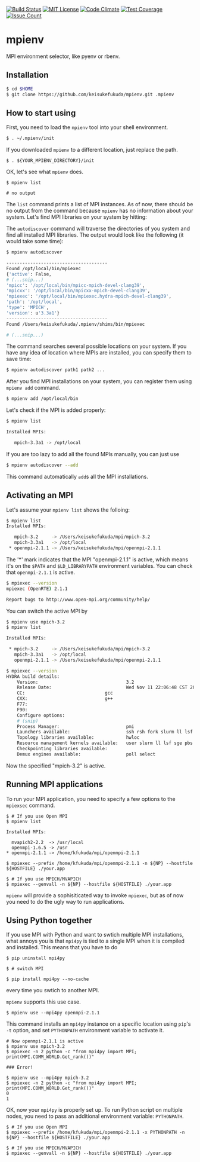 [![Build Status](https://travis-ci.org/keisukefukuda/mpienv.svg?branch=master)](https://travis-ci.org/keisukefukuda/mpienv)
[![MIT License](http://img.shields.io/badge/license-MIT-blue.svg?style=flat)](LICENSE)
[![Code Climate](https://codeclimate.com/github/keisukefukuda/mpienv/badges/gpa.svg)](https://codeclimate.com/github/keisukefukuda/mpienv)
[![Test Coverage](https://codeclimate.com/github/keisukefukuda/mpienv/badges/coverage.svg)](https://codeclimate.com/github//keisukefukuda/mpienv)
[![Issue Count](https://codeclimate.com/github/keisukefukuda/mpienv/badges/issue_count.svg)](https://codeclimate.com/github/keisukefukuda/mpienv)

# mpienv
MPI environment selector, like pyenv or rbenv. 

## Installation

```bash
$ cd $HOME
$ git clone https://github.com/keisukefukuda/mpienv.git .mpienv
```

## How to start using

First, you need to load the `mpienv` tool into your shell environment.

```bash
$ . ~/.mpienv/init
```

If you downloaded `mpienv` to a different location, just replace the path.

```
$ . ${YOUR_MPIENV_DIRECTORY}/init
```

OK, let's see what `mpienv` does.

```
$ mpienv list

# no output
```

The `list` command prints a list of MPI instances. As of now, there
should be no output from the command because `mpienv` has no
information about your system. Let's find MPI libraries on your system
by hitting:

The `autodiscover` command will traverse the directories of you system
and find all installed MPI libraries. The output would look like the
following (it would take some time):

```bash
$ mpienv autodiscover

--------------------------------------
Found /opt/local/bin/mpiexec
{'active': False,
# (...snip...)
'mpicc': '/opt/local/bin/mpicc-mpich-devel-clang39',
'mpicxx': '/opt/local/bin/mpicxx-mpich-devel-clang39',
'mpiexec': '/opt/local/bin/mpiexec.hydra-mpich-devel-clang39',
'path': '/opt/local',
'type': 'MPICH',
'version': u'3.3a1'}
--------------------------------------
Found /Users/keisukefukuda/.mpienv/shims/bin/mpiexec

# (...snip...)
```

The command searches several possible locations on your system.  If
you have any idea of location where MPIs are installed, you can
specify them to save time:

```bash
$ mpienv autodiscover path1 path2 ...
```

After you find MPI installations on your system, you can register them
using `mpienv add` command.

```bash
$ mpienv add /opt/local/bin
```

Let's check if the MPI is added properly:

```bash
$ mpienv list

Installed MPIs:

   mpich-3.3a1 -> /opt/local

```

If you are too lazy to add all the found MPIs manually, you can just use

```bash
$ mpienv autodiscover --add
```

This command automatically `add`s all the MPI installations.

## Activating an MPI

Let's assume your `mpienv list` shows the folloing:

```bash
$ mpienv list
Installed MPIs:

   mpich-3.2     -> /Users/keisukefukuda/mpi/mpich-3.2
   mpich-3.3a1   -> /opt/local
 * openmpi-2.1.1 -> /Users/keisukefukuda/mpi/openmpi-2.1.1
```

The '*' mark indicates that the MPI "openmpi-2.1.1" is active, which
means it's on the `$PATH` and `$LD_LIBRARYPATH` environment variables.
You can check that `openmpi-2.1.1` is active.

```bash
$ mpiexec --version
mpiexec (OpenRTE) 2.1.1

Report bugs to http://www.open-mpi.org/community/help/

```

You can switch the active MPI by

```bash
$ mpienv use mpich-3.2
$ mpienv list

Installed MPIs:

 * mpich-3.2     -> /Users/keisukefukuda/mpi/mpich-3.2
   mpich-3.3a1   -> /opt/local
   openmpi-2.1.1 -> /Users/keisukefukuda/mpi/openmpi-2.1.1

$ mpiexec --version
HYDRA build details:
    Version:                                 3.2
    Release Date:                            Wed Nov 11 22:06:48 CST 2015
    CC:                              gcc
    CXX:                             g++
    F77:
    F90:
    Configure options:  
    # (snip)
    Process Manager:                         pmi
    Launchers available:                     ssh rsh fork slurm ll lsf sge manual persist
    Topology libraries available:            hwloc
    Resource management kernels available:   user slurm ll lsf sge pbs cobalt
    Checkpointing libraries available:
    Demux engines available:                 poll select
```

Now the specified "mpich-3.2" is active. 

## Running MPI applications
To run your MPI application, you need to specify a few options to the `mpiexsec` command.

    $ # If you use Open MPI
    $ mpienv list
    
    Installed MPIs:

      mvapich2-2.2  -> /usr/local
      openmpi-1.6.5 -> /usr
    * openmpi-2.1.1 -> /home/kfukuda/mpi/openmpi-2.1.1
    
    $ mpiexec --prefix /home/kfukuda/mpi/openmpi-2.1.1 -n ${NP} --hostfile ${HOSTFILE} ./your.app
    
    $ # If you use MPICH/MVAPICH
    $ mpiexec --genvall -n ${NP} --hostfile ${HOSTFILE} ./your.app

`mpienv` will provide a sophisiticated way to invoke `mpiexec`,
but as of now you need to do the ugly way to run applications.



## Using Python together

If you use MPI with Python and want to swtich multiple MPI
installations, what annoys you is that `mpi4py` is tied to a single
MPI when it is compiled and installed. This means that you have to do

    $ pip uninstall mpi4py
    
    $ # switch MPI
    
    $ pip install mpi4py --no-cache
    
every time you swtich to another MPI.

`mpienv` supports this use case.

    $ mpienv use --mpi4py openmpi-2.1.1
    
This command installs an `mpi4py` instance on a specific location
using `pip`'s `-t` option, and set `PYTHONPATH` environment variable
to activate it.

    # Now openmpi-2.1.1 is active
    $ mpienv use mpich-3.2
    $ mpiexec -n 2 python -c "from mpi4py import MPI; print(MPI.COMM_WORLD.Get_rank())"
    
    ### Error!
    
    $ mpienv use --mpi4py mpich-3.2
    $ mpiexec -n 2 python -c "from mpi4py import MPI; print(MPI.COMM_WORLD.Get_rank())"
    0
    1

OK, now your `mpi4py` is properly set up. To run Python script on multiple nodes,
you need to pass an additional environment variable: `PYTHONPATH`.

    $ # If you use Open MPI
    $ mpiexec --prefix /home/kfukuda/mpi/openmpi-2.1.1 -x PYTHONPATH -n ${NP} --hostfile ${HOSTFILE} ./your.app
    
    $ # If you use MPICH/MVAPICH
    $ mpiexec --genvall -n ${NP} --hostfile ${HOSTFILE} ./your.app




